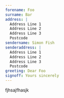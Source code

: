 ```yaml
---
forename: Foo
surname: Bar
address: |
  Address Line 1   
  Address Line 2   
  Address Line 3   
  Postcode
sendername: Simon Fish
senderaddress: |
  Address Line 1   
  Address Line 2   
  Address Line 3   
  Postcode
greeting: Dear Foo
signoff: Yours sincerely
---
```


fjhsajfhasjk
